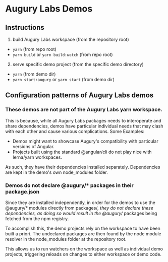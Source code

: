 # Augury Labs Demos

## Instructions

1) build Augury Labs workspace (from the repository root)
  * `yarn` (from repo root)
  * `yarn build` or `yarn build:watch` (from repo root)
2) serve specific demo project (from the specific demo directory)
  * `yarn` (from demo dir)
  * `yarn start:augury` or `yarn start` (from demo dir)

## Configuration patterns of Augury Labs demos

### These demos are not part of the Augury Labs yarn workspace. 
  
This is because, while all Augury Labs packages needs to interoperate and share dependencies, demos
have particular individual needs that may clash with each other and cause various complications. 
Some Examples: 
  * Demos might want to showcase Augury's compatibility with particular versions of Angular. 
  * Projects built using the standard @angular/cli do not play nice with lerna/yarn workspaces.
  
As such, they have their dependencies installed separately. Dependencies are kept in the demo's own node_modules folder.

### Demos do not declare @augury/* packages in their package.json

Since they are installed independently, in order for the demos to use the @augury/* modules directly from packages/*, they do not declare these dependencies, as doing so would result in the @augury/* packages being fetched from the npm registry.

To accomplish this, the demo projects rely on the workspace to have been built a priori. The undeclared packages are then found by the node module resolver in the node_modules folder at the repository root.

This allows us to run watchers on the workspace as well as individual demo projects, triggering reloads on changes to either workspace or demo code.
